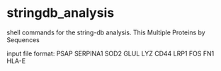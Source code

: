# stringdb_analysis
shell commands for the string-db analysis. This Multiple Proteins by Sequences 

input file format:
PSAP
SERPINA1
SOD2
GLUL
LYZ
CD44
LRP1
FOS
FN1
HLA-E
